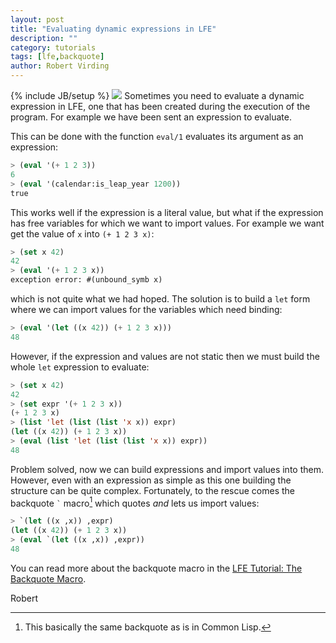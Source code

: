 ```yaml
---
layout: post
title: "Evaluating dynamic expressions in LFE"
description: ""
category: tutorials
tags: [lfe,backquote]
author: Robert Virding
---
```

{% include JB/setup %}
<a href="{{ site.base_url }}/assets/images/posts/LispFlavoredErlang-medium-square.png"><img class="left tiny" src="{{ site.base_url }}/assets/images/posts/LispFlavoredErlang-medium-square.png" /></a>
Sometimes you need to evaluate a dynamic expression in LFE, one that has been created during the execution of the program. For example we have been sent an expression to evaluate.

This can be done with the function ``eval/1`` evaluates its argument as an expression:

```lisp
> (eval '(+ 1 2 3))                   
6
> (eval '(calendar:is_leap_year 1200))
true
```

This works well if the expression is a literal value, but what if the expression has free variables for which we want to import values. For example we want get the value of ``x`` into ``(+ 1 2 3 x)``:

```lisp
> (set x 42)
42
> (eval '(+ 1 2 3 x))                 
exception error: #(unbound_symb x)
```

which is not quite what we had hoped. The solution is to build a ``let`` form where we can import values for the variables which need binding:

```lisp
> (eval '(let ((x 42)) (+ 1 2 3 x)))
48
```

However, if the expression and values are not static then we must build the whole ``let`` expression to evaluate:

```lisp
> (set x 42)
42
> (set expr '(+ 1 2 3 x))
(+ 1 2 3 x)
> (list 'let (list (list 'x x)) expr)               
(let ((x 42)) (+ 1 2 3 x))
> (eval (list 'let (list (list 'x x)) expr))        
48
```

Problem solved, now we can build expressions and import values into them. However, even with an expression as simple as this one building the structure can be quite complex. Fortunately, to the rescue comes the backquote `` ` `` macro[^1] which quotes *and* lets us import values:

```lisp
> `(let ((x ,x)) ,expr)
(let ((x 42)) (+ 1 2 3 x))
> (eval `(let ((x ,x)) ,expr))
48
```

You can read more about the backquote macro in the [LFE Tutorial: The Backquote Macro](http://lfe.gitbooks.io/tutorial/content/macros/backquote.html).

Robert

[^1]: This basically the same backquote as is in Common Lisp.
